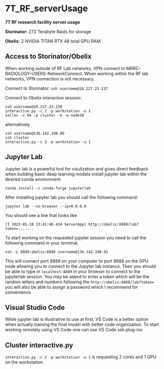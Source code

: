 # 7T_RF_serverUsage
**7T RF research facility server usage**

**Storinator:** 272 Terabyte Raids for storage

**Obelix:** 2 NVIDIA TITAN RTX 48 total GPU RAM

## Access to Storinator/Obelix
When working outside of RF Lab networks, VPN connect to MRRC-RADIOLOGY-USERS-NetworkConnect. 
When working within the RF lab networks, VPN connection is not necessary.

Connect to Storinator: ```ssh username@10.227.23.137```

Connect to Obelix interactive session: 
```
ssh username@10.227.23.139
interactive.py -c 2 -p workstation -u 1
salloc -c 64 -p cluster -k -w node10
``` 
alternatively
```
ssh username@136.142.190.89 
ssh cluster
interactive.py -c 2 -p workstation -u 1
``` 

## Jupyter Lab
Jupyter lab is a powerful tool for visulization and gives direct feedback when building basic deep learning models
install jupyter lab within the desired conda environment
```
conda install -c conda-forge jupyterlab
```
After installing jupyter lab you should call the following command: 
```
jupyter lab --no-browser --ip=0.0.0.0
```
You should see a line that looks like
```
[I 2022-05-18 13:41:46.434 ServerApp] http://obelix:8888/lab?token=.......
```
To start working on the requested jupyter session you need to call the following command in your terminal. 
```
ssh -L 8889:obelix:8888 username@136.142.190.91
```
This will connect port 8889 on your computer to port 8888 on the GPU node allowing you to connect to the Jupyter lab instance.
Then you should be able to type in ```localhost:8889``` in your browser to connect to the jupyterlab session. 
You may be asked to enter a token which will be the random letters and numbers following the ```http://obelix:8888/lab?token=``` you will also be able to assign a password which I recommend for convenience

## Visual Studio Code
While jupyter lab is illustrative to use at first, VS Code is a better option when actually training the final model with better code organization. 
To start working remotely using VS Code one can use VS Code ssh plug-ins 

## Cluster interactive.py
```interactive.py -c 2 -p workstation -u 1``` is requesting 2 cores and 1 GPU on the workstation.
